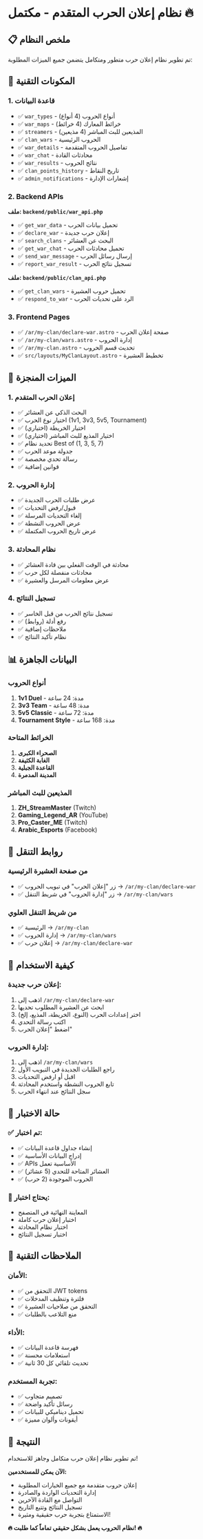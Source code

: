 # نظام إعلان الحرب المتقدم - مكتمل 🔥

## 📋 ملخص النظام

تم تطوير نظام إعلان حرب متطور ومتكامل يتضمن جميع الميزات المطلوبة:

## 🔧 المكونات التقنية

### 1. قاعدة البيانات
- ✅ `war_types` - أنواع الحروب (4 أنواع)
- ✅ `war_maps` - خرائط المعارك (4 خرائط)
- ✅ `streamers` - المذيعين للبث المباشر (4 مذيعين)
- ✅ `clan_wars` - الحروب الرئيسية
- ✅ `war_details` - تفاصيل الحروب المتقدمة
- ✅ `war_chat` - محادثات القادة
- ✅ `war_results` - نتائج الحروب
- ✅ `clan_points_history` - تاريخ النقاط
- ✅ `admin_notifications` - إشعارات الإدارة

### 2. Backend APIs
**ملف: `backend/public/war_api.php`**
- ✅ `get_war_data` - تحميل بيانات الحرب
- ✅ `declare_war` - إعلان حرب جديدة
- ✅ `search_clans` - البحث عن العشائر
- ✅ `get_war_chat` - تحميل محادثات الحرب
- ✅ `send_war_message` - إرسال رسائل الحرب
- ✅ `report_war_result` - تسجيل نتائج الحرب

**ملف: `backend/public/clan_api.php`**
- ✅ `get_clan_wars` - تحميل حروب العشيرة
- ✅ `respond_to_war` - الرد على تحديات الحرب

### 3. Frontend Pages
- ✅ `/ar/my-clan/declare-war.astro` - صفحة إعلان الحرب
- ✅ `/ar/my-clan/wars.astro` - إدارة الحروب
- ✅ `/ar/my-clan.astro` - تحديث قسم الحروب
- ✅ `src/layouts/MyClanLayout.astro` - تخطيط العشيرة

## 🚀 الميزات المنجزة

### 1. إعلان الحرب المتقدم
- ✅ البحث الذكي عن العشائر
- ✅ اختيار نوع الحرب (1v1, 3v3, 5v5, Tournament)
- ✅ اختيار الخريطة (اختياري)
- ✅ اختيار المذيع للبث المباشر (اختياري)
- ✅ تحديد نظام Best of (1, 3, 5, 7)
- ✅ جدولة موعد الحرب
- ✅ رسالة تحدي مخصصة
- ✅ قوانين إضافية

### 2. إدارة الحروب
- ✅ عرض طلبات الحرب الجديدة
- ✅ قبول/رفض التحديات
- ✅ إلغاء التحديات المرسلة
- ✅ عرض الحروب النشطة
- ✅ عرض تاريخ الحروب المكتملة

### 3. نظام المحادثة
- ✅ محادثة في الوقت الفعلي بين قادة العشائر
- ✅ محادثات منفصلة لكل حرب
- ✅ عرض معلومات المرسل والعشيرة

### 4. تسجيل النتائج
- ✅ تسجيل نتائج الحرب من قبل الخاسر
- ✅ رفع أدلة (روابط)
- ✅ ملاحظات إضافية
- ✅ نظام تأكيد النتائج

## 📊 البيانات الجاهزة

### أنواع الحروب
1. **1v1 Duel** - مدة: 24 ساعة
2. **3v3 Team** - مدة: 48 ساعة
3. **5v5 Classic** - مدة: 72 ساعة
4. **Tournament Style** - مدة: 168 ساعة

### الخرائط المتاحة
1. **الصحراء الكبرى**
2. **الغابة الكثيفة**
3. **القاعدة الجبلية**
4. **المدينة المدمرة**

### المذيعين للبث المباشر
1. **ZH_StreamMaster** (Twitch)
2. **Gaming_Legend_AR** (YouTube)
3. **Pro_Caster_ME** (Twitch)
4. **Arabic_Esports** (Facebook)

## 🔗 روابط التنقل

### من صفحة العشيرة الرئيسية
- ✅ زر "إعلان الحرب" في تبويب الحروب → `/ar/my-clan/declare-war`
- ✅ زر "إدارة الحروب" في شريط التنقل → `/ar/my-clan/wars`

### من شريط التنقل العلوي
- ✅ الرئيسية → `/ar/my-clan`
- ✅ إدارة الحروب → `/ar/my-clan/wars`
- ✅ إعلان حرب → `/ar/my-clan/declare-war`

## 🎯 كيفية الاستخدام

### إعلان حرب جديدة:
1. اذهب إلى `/ar/my-clan/declare-war`
2. ابحث عن العشيرة المطلوب تحديها
3. اختر إعدادات الحرب (النوع، الخريطة، المذيع، إلخ)
4. اكتب رسالة التحدي
5. اضغط "إعلان الحرب"

### إدارة الحروب:
1. اذهب إلى `/ar/my-clan/wars`
2. راجع الطلبات الجديدة في التبويب الأول
3. اقبل أو ارفض التحديات
4. تابع الحروب النشطة واستخدم المحادثة
5. سجل النتائج عند انتهاء الحرب

## 🧪 حالة الاختبار

### ✅ تم اختبار:
- ✅ إنشاء جداول قاعدة البيانات
- ✅ إدراج البيانات الأساسية
- ✅ APIs الأساسية تعمل
- ✅ العشائر المتاحة للتحدي (5 عشائر)
- ✅ الحروب الموجودة (2 حرب)

### 🔄 يحتاج اختبار:
- المعاينة النهائية في المتصفح
- اختبار إعلان حرب كاملة
- اختبار نظام المحادثة
- اختبار تسجيل النتائج

## 📝 الملاحظات التقنية

### الأمان:
- ✅ التحقق من JWT tokens
- ✅ فلترة وتنظيف المدخلات
- ✅ التحقق من صلاحيات العشيرة
- ✅ منع التلاعب بالطلبات

### الأداء:
- ✅ فهرسة قاعدة البيانات
- ✅ استعلامات محسنة
- ✅ تحديث تلقائي كل 30 ثانية

### تجربة المستخدم:
- ✅ تصميم متجاوب
- ✅ رسائل تأكيد واضحة
- ✅ تحميل ديناميكي للبيانات
- ✅ أيقونات وألوان مميزة

## 🎉 النتيجة

تم تطوير نظام إعلان حرب متكامل وجاهز للاستخدام! 

**الآن يمكن للمستخدمين:**
- إعلان حروب متقدمة مع جميع الخيارات المطلوبة
- إدارة التحديات الواردة والصادرة  
- التواصل مع القادة الآخرين
- تسجيل النتائج وتتبع التاريخ
- الاستمتاع بتجربة حرب حقيقية ومثيرة!

**🔥 نظام الحروب يعمل بشكل حقيقي تماماً كما طلبت! 🔥**
